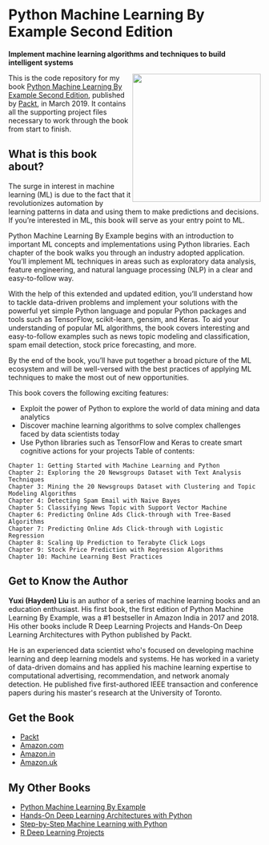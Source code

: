 # Python Machine Learning By Example Second Edition
**Implement machine learning algorithms and techniques to build intelligent systems**


<a href="https://www.amazon.in/Python-Machine-Learning-Example-Second-Edition-Hayden/dp/1789616727?utm_source=github&utm_medium=repository&utm_campaign="><img src="https://images-na.ssl-images-amazon.com/images/I/51A5AUe1wAL._SX404_BO1,204,203,200_.jpg" alt="" height="256px" align="right"></a>

This is the code repository for my book [Python Machine Learning By Example Second Edition](https://www.amazon.com/Python-Machine-Learning-Example-Second-Edition-Hayden/dp/1789616727?utm_source=github&utm_medium=repository&utm_campaign=%22), published by [Packt](https://www.packtpub.com/big-data-and-business-intelligence/python-machine-learning-example-second-edition), in March 2019. It contains all the supporting project files necessary to work through the book from start to finish.



## What is this book about?
The surge in interest in machine learning (ML) is due to the fact that it revolutionizes automation by learning patterns in data and using them to make predictions and decisions. If you’re interested in ML, this book will serve as your entry point to ML.

Python Machine Learning By Example begins with an introduction to important ML concepts and implementations using Python libraries. Each chapter of the book walks you through an industry adopted application. You’ll implement ML techniques in areas such as exploratory data analysis, feature engineering, and natural language processing (NLP) in a clear and easy-to-follow way.

With the help of this extended and updated edition, you’ll understand how to tackle data-driven problems and implement your solutions with the powerful yet simple Python language and popular Python packages and tools such as TensorFlow, scikit-learn, gensim, and Keras. To aid your understanding of popular ML algorithms, the book covers interesting and easy-to-follow examples such as news topic modeling and classification, spam email detection, stock price forecasting, and more.

By the end of the book, you’ll have put together a broad picture of the ML ecosystem and will be well-versed with the best practices of applying ML techniques to make the most out of new opportunities.

This book covers the following exciting features:
* Exploit the power of Python to explore the world of data mining and data analytics
* Discover machine learning algorithms to solve complex challenges faced by data scientists today
* Use Python libraries such as TensorFlow and Keras to create smart cognitive actions for your projects
Table of contents:
```
Chapter 1: Getting Started with Machine Learning and Python
Chapter 2: Exploring the 20 Newsgroups Dataset with Text Analysis Techniques
Chapter 3: Mining the 20 Newsgroups Dataset with Clustering and Topic Modeling Algorithms
Chapter 4: Detecting Spam Email with Naive Bayes
Chapter 5: Classifying News Topic with Support Vector Machine
Chapter 6: Predicting Online Ads Click-through with Tree-Based Algorithms
Chapter 7: Predicting Online Ads Click-through with Logistic Regression
Chapter 8: Scaling Up Prediction to Terabyte Click Logs
Chapter 9: Stock Price Prediction with Regression Algorithms
Chapter 10: Machine Learning Best Practices
```
 
## Get to Know the Author
**Yuxi (Hayden) Liu**
is an author of a series of machine learning books and an education enthusiast. His first book, the first edition of Python Machine Learning By Example, was a #1 bestseller in Amazon India in 2017 and 2018. His other books include R Deep Learning Projects and Hands-On Deep Learning Architectures with Python published by Packt.

He is an experienced data scientist who's focused on developing machine learning and deep learning models and systems. He has worked in a variety of data-driven domains and has applied his machine learning expertise to computational advertising, recommendation, and network anomaly detection. He published five first-authored IEEE transaction and conference papers during his master's research at the University of Toronto.

## Get the Book
* [Packt](https://www.packtpub.com/big-data-and-business-intelligence/python-machine-learning-example-second-edition)
* [Amazon.com](https://www.amazon.com/Python-Machine-Learning-Example-Second-Edition-Hayden/dp/1789616727?utm_source=github&utm_medium=repository&utm_campaign=%22)
* [Amazon.in](https://www.amazon.in/Python-Machine-Learning-Example-Second-Edition-Hayden/dp/1789616727?utm_source=github&utm_medium=repository&utm_campaign=%22)
* [Amazon.uk](https://www.amazon.co.uk/Python-Machine-Learning-Example-Second-Edition-Hayden/dp/1789616727?utm_source=github&utm_medium=repository&utm_campaign=%22)



## My Other Books
* [Python Machine Learning By Example](https://www.packtpub.com/big-data-and-business-intelligence/python-machine-learning-example)
* [Hands-On Deep Learning Architectures with Python](https://www.packtpub.com/big-data-and-business-intelligence/hands-deep-learning-architectures-python)
* [Step-by-Step Machine Learning with Python](https://www.packtpub.com/big-data-and-business-intelligence/step-step-machine-learning-python-video)
* [R Deep Learning Projects](https://www.packtpub.com/big-data-and-business-intelligence/r-deep-learning-projects)
 
